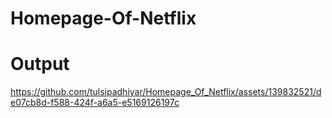 # Homepage-Of-Netflix

# Output



https://github.com/tulsipadhiyar/Homepage_Of_Netflix/assets/139832521/de07cb8d-f588-424f-a6a5-e5169126197c


